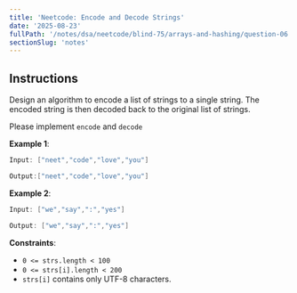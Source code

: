 ```yaml
---
title: 'Neetcode: Encode and Decode Strings'
date: '2025-08-23'
fullPath: '/notes/dsa/neetcode/blind-75/arrays-and-hashing/question-06'
sectionSlug: 'notes'
---
```


## Instructions

Design an algorithm to encode a list of strings to a single string. The encoded string is then decoded back to the original list of strings.

Please implement `encode` and `decode`

**Example 1**:

```Java
Input: ["neet","code","love","you"]

Output:["neet","code","love","you"]
```

**Example 2**:

```Java
Input: ["we","say",":","yes"]

Output: ["we","say",":","yes"]
```

**Constraints**:

- `0 <= strs.length < 100`
- `0 <= strs[i].length < 200`
- `strs[i]` contains only UTF-8 characters.
